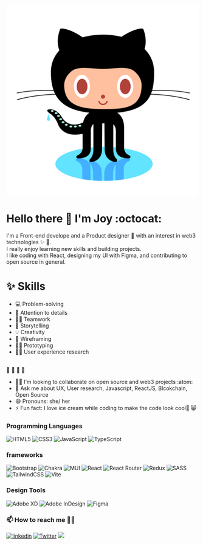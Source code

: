  ![backgroundimage](https://github.com/joyracheal/JoyRacheal/blob/main/github-logo.png)
 
 # Hello there :wave: I'm Joy :octocat:

I'm a Front-end develope and a Product designer :art: with an interest in web3 technologies :sparkles: :dizzy:.<br> I really enjoy learning new skills and building projects.<br> I like coding with React, designing my UI with Figma, and contributing to open source in general.


# :sparkles: Skills
* :computer: Problem-solving
* :dart: Attention to details
* :dancing_women: Teamwork
* :blue_book: Storytelling
* :bulb: Creativity
* :memo: Wireframing
* :artist: Prototyping
* :female_detective: User experience research <br> <br>

:toolbox: :toolbox: :toolbox: :toolbox:
- :dancing_women: I’m looking to collaborate on open source and web3 projects :atom:
- 💬 Ask me about UX, User research, Javascript, ReactJS, Blcokchain, Open Source  
- 😄 Pronouns: she/ her
- ⚡ Fun fact: I love ice cream while coding to make the code look cool🧊 😸

### Programming Languages
![HTML5](https://img.shields.io/badge/html5-%23E34F26.svg?style=for-the-badge&logo=html5&logoColor=white)
![CSS3](https://img.shields.io/badge/css3-%231572B6.svg?style=for-the-badge&logo=css3&logoColor=white)
![JavaScript](https://img.shields.io/badge/javascript-%23323330.svg?style=for-the-badge&logo=javascript&logoColor=%23F7DF1E)
![TypeScript](https://img.shields.io/badge/typescript-%23007ACC.svg?style=for-the-badge&logo=typescript&logoColor=white)

### frameworks
![Bootstrap](https://img.shields.io/badge/bootstrap-%23563D7C.svg?style=for-the-badge&logo=bootstrap&logoColor=white)
![Chakra](https://img.shields.io/badge/chakra-%234ED1C5.svg?style=for-the-badge&logo=chakraui&logoColor=white)
![MUI](https://img.shields.io/badge/MUI-%230081CB.svg?style=for-the-badge&logo=mui&logoColor=white)
![React](https://img.shields.io/badge/react-%2320232a.svg?style=for-the-badge&logo=react&logoColor=%2361DAFB)
![React Router](https://img.shields.io/badge/React_Router-CA4245?style=for-the-badge&logo=react-router&logoColor=white)
![Redux](https://img.shields.io/badge/redux-%23593d88.svg?style=for-the-badge&logo=redux&logoColor=white)
![SASS](https://img.shields.io/badge/SASS-hotpink.svg?style=for-the-badge&logo=SASS&logoColor=white)
![TailwindCSS](https://img.shields.io/badge/tailwindcss-%2338B2AC.svg?style=for-the-badge&logo=tailwind-css&logoColor=white)
![Vite](https://img.shields.io/badge/vite-%23646CFF.svg?style=for-the-badge&logo=vite&logoColor=white)

### Design Tools
![Adobe XD](https://img.shields.io/badge/Adobe%20XD-470137?style=for-the-badge&logo=Adobe%20XD&logoColor=#FF61F6)
![Adobe InDesign](https://img.shields.io/badge/Adobe%20InDesign-49021F?style=for-the-badge&logo=adobeindesign&logoColor=white)
![Figma](https://img.shields.io/badge/figma-%23F24E1E.svg?style=for-the-badge&logo=figma&logoColor=white)

### 📫 How to reach me :pushpin::confetti_ball:

[<img src="https://img.shields.io/badge/linkedin%20-%230077B5.svg?&style=for-the-badge&logo=linkedin&logoColor=white" alt='linkedin'/>](https://www.linkedin.com/in/joy-racheal-9565941b4/) [<img src="https://img.shields.io/badge/Twitter-%231DA1F2.svg?&style=for-the-badge&logo=Twitter&logoColor=white" alt='Twitter'/>](https://twitter.com/Joyracheal4) [<img src="https://img.shields.io/badge/Gmail-D14836?&style=for-the-badge&logo=gmail&logoColor=white">](https://mail/rachealjoy@gmail.com)

